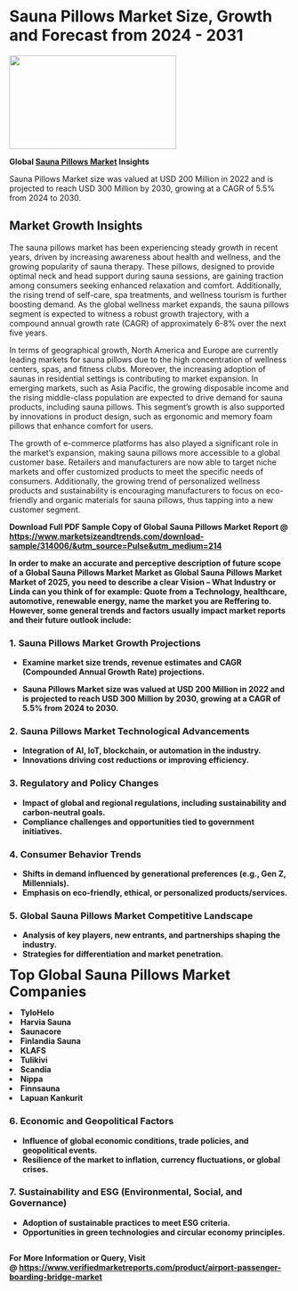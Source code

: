 <H1>Sauna Pillows Market Size, Growth and Forecast from 2024 - 2031</H1><img class="aligncenter size-medium wp-image-584254" src="https://thirdeyenews.in/wp-content/uploads/2024/09/Global-Market-Research-300x168.jpeg" alt="" width="300" height="168" /><p><strong>Global&nbsp;<a href="https://www.marketsizeandtrends.com/download-sample/314006/&amp;utm_source=Pulse&amp;utm_medium=214">Sauna Pillows Market</a> Insights</strong></p><p>Sauna Pillows Market size was valued at USD 200 Million in 2022 and is projected to reach USD 300 Million by 2030, growing at a CAGR of 5.5% from 2024 to 2030.</p><p><h2>Market Growth Insights</h2> <p>The sauna pillows market has been experiencing steady growth in recent years, driven by increasing awareness about health and wellness, and the growing popularity of sauna therapy. These pillows, designed to provide optimal neck and head support during sauna sessions, are gaining traction among consumers seeking enhanced relaxation and comfort. Additionally, the rising trend of self-care, spa treatments, and wellness tourism is further boosting demand. As the global wellness market expands, the sauna pillows segment is expected to witness a robust growth trajectory, with a compound annual growth rate (CAGR) of approximately 6-8% over the next five years.</p> <p><strong></strong></p> <p>In terms of geographical growth, North America and Europe are currently leading markets for sauna pillows due to the high concentration of wellness centers, spas, and fitness clubs. Moreover, the increasing adoption of saunas in residential settings is contributing to market expansion. In emerging markets, such as Asia Pacific, the growing disposable income and the rising middle-class population are expected to drive demand for sauna products, including sauna pillows. This segment’s growth is also supported by innovations in product design, such as ergonomic and memory foam pillows that enhance comfort for users.</p> <p>The growth of e-commerce platforms has also played a significant role in the market’s expansion, making sauna pillows more accessible to a global customer base. Retailers and manufacturers are now able to target niche markets and offer customized products to meet the specific needs of consumers. Additionally, the growing trend of personalized wellness products and sustainability is encouraging manufacturers to focus on eco-friendly and organic materials for sauna pillows, thus tapping into a new customer segment.</p> <p><strong></p><p><span class=""><strong>Download Full PDF Sample Copy of Global Sauna Pillows Market Report</strong> @ <a href="https://www.marketsizeandtrends.com/download-sample/314006/&amp;utm_source=Pulse&amp;utm_medium=214" target="_blank">https://www.marketsizeandtrends.com/download-sample/314006/&amp;utm_source=Pulse&amp;utm_medium=214</a></span></p><p>In order to make an accurate and perceptive description of future scope of a Global&nbsp;Sauna Pillows Market Market as Global&nbsp;Sauna Pillows Market Market of 2025, you need to describe a clear Vision &ndash; What Industry or Linda can you think of for example: Quote from a Technology, healthcare, automotive, renewable energy, name the market you are Reffering to. However, some general trends and factors usually impact market reports and their future outlook include:</p><h3>1.&nbsp;<strong>Sauna Pillows Market Growth Projections</strong></h3><ul><li>Examine market size trends, revenue estimates and CAGR (Compounded Annual Growth Rate) projections.</li><li><p>Sauna Pillows Market size was valued at USD 200 Million in 2022 and is projected to reach USD 300 Million by 2030, growing at a CAGR of 5.5% from 2024 to 2030.</p></li></ul><h3>2.&nbsp;<strong>Sauna Pillows Market Technological Advancements</strong></h3><ul><li>Integration of AI, IoT, blockchain, or automation in the industry.</li><li>Innovations driving cost reductions or improving efficiency.</li></ul><h3>3.&nbsp;<strong>Regulatory and Policy Changes</strong></h3><ul><li>Impact of global and regional regulations, including sustainability and carbon-neutral goals.</li><li>Compliance challenges and opportunities tied to government initiatives.</li></ul><h3>4.&nbsp;<strong>Consumer Behavior Trends</strong></h3><ul><li>Shifts in demand influenced by generational preferences (e.g., Gen Z, Millennials).</li><li>Emphasis on eco-friendly, ethical, or personalized products/services.</li></ul><h3>5.&nbsp;<strong>Global Sauna Pillows Market Competitive Landscape</strong></h3><ul><li>Analysis of key players, new entrants, and partnerships shaping the industry.</li><li>Strategies for differentiation and market penetration.</li></ul><p data-pm-slice="1 1 []"><span style="color: inherit; font-family: inherit; font-size: 25px;">Top Global Sauna Pillows Market Companies</span></p><div class="" data-test-id=""><p><li>TyloHelo</li><li> Harvia Sauna</li><li> Saunacore</li><li> Finlandia Sauna</li><li> KLAFS</li><li> Tulikivi</li><li> Scandia</li><li> Nippa</li><li> Finnsauna</li><li> Lapuan Kankurit</li></p></div><h3>6.&nbsp;<strong>Economic and Geopolitical Factors</strong></h3><ul><li>Influence of global economic conditions, trade policies, and geopolitical events.</li><li>Resilience of the market to inflation, currency fluctuations, or global crises.</li></ul><h3>7.&nbsp;<strong>Sustainability and ESG (Environmental, Social, and Governance)</strong></h3><ul><li>Adoption of sustainable practices to meet ESG criteria.</li><li>Opportunities in green technologies and circular economy principles.</li></ul><h2><strong style="font-size: 14px;">For More Information or Query, Visit @&nbsp;</strong><a style="background-color: #ffffff; font-size: 14px;" href="https://www.marketsizeandtrends.com/report/sauna-pillows-market/" target="_blank">https://www.verifiedmarketreports.com/product/airport-passenger-boarding-bridge-market</a></h2>
